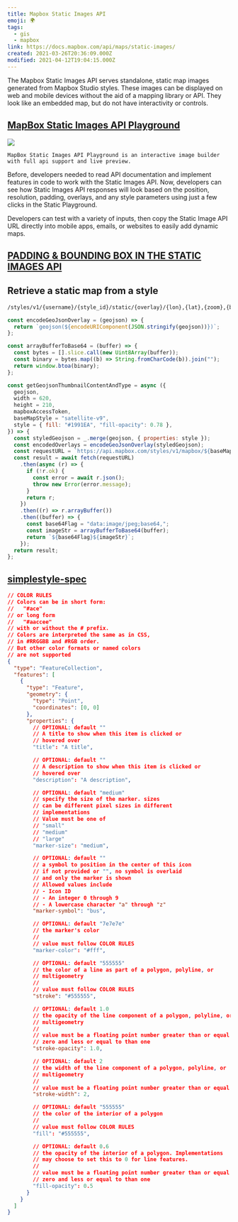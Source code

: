```yaml
---
title: Mapbox Static Images API
emoji: 🌍
tags:
  - gis
  - mapbox
link: https://docs.mapbox.com/api/maps/static-images/
created: 2021-03-26T20:36:09.000Z
modified: 2021-04-12T19:04:15.000Z
---
```


The Mapbox Static Images API serves standalone, static map images generated from Mapbox Studio styles. These images can be displayed on web and mobile devices without the aid of a mapping library or API. They look like an embedded map, but do not have interactivity or controls.

## [MapBox Static Images API Playground](https://docs.mapbox.com/playground/static/)

![](https://assets.website-files.com/5f2a93fe880654a977c51043/6065d017ad1315f7422ae324_Static%20images%20playground_hero-p-2000.jpeg)

`MapBox Static Images API Playground is an interactive image builder with full api support and live preview.`

Before, developers needed to read API documentation and implement features in code to work with the Static Images API. Now, developers can see how Static Images API responses will look based on the position, resolution, padding, overlays, and any style parameters using just a few clicks in the Static Playground.

Developers can test with a variety of inputs, then copy the Static Image API URL directly into mobile apps, emails, or websites to easily add dynamic maps.

## [PADDING & BOUNDING BOX IN THE STATIC IMAGES API](https://www.mapbox.com/blog/padding-bounding-box-in-the-static-images-api)

## Retrieve a static map from a style

```sh
/styles/v1/{username}/{style_id}/static/{overlay}/{lon},{lat},{zoom},{bearing},{pitch}|{bbox}|{auto}/{width}x{height}{@2x}
```

```js
const encodeGeoJsonOverlay = (geojson) => {
  return `geojson(${encodeURIComponent(JSON.stringify(geojson))})`;
};

const arrayBufferToBase64 = (buffer) => {
  const bytes = [].slice.call(new Uint8Array(buffer));
  const binary = bytes.map((b) => String.fromCharCode(b)).join("");
  return window.btoa(binary);
};

const getGeojsonThumbnailContentAndType = async ({
  geojson,
  width = 620,
  height = 210,
  mapboxAccessToken,
  baseMapStyle = "satellite-v9",
  style = { fill: "#1991EA", "fill-opacity": 0.78 },
}) => {
  const styledGeojson = _.merge(geojson, { properties: style });
  const encodedOverlays = encodeGeoJsonOverlay(styledGeojson);
  const requestURL = `https://api.mapbox.com/styles/v1/mapbox/${baseMapStyle}/static/${encodedOverlays}/auto/${width}x${height}?access_token=${mapboxAccessToken}&attribution=false&logo=false`;
  const result = await fetch(requestURL)
    .then(async (r) => {
      if (!r.ok) {
        const error = await r.json();
        throw new Error(error.message);
      }
      return r;
    })
    .then((r) => r.arrayBuffer())
    .then((buffer) => {
      const base64Flag = "data:image/jpeg;base64,";
      const imageStr = arrayBufferToBase64(buffer);
      return `${base64Flag}${imageStr}`;
    });
  return result;
};
```

## [simplestyle-spec](https://github.com/mapbox/simplestyle-spec/tree/master/1.1.0)

```json
// COLOR RULES
// Colors can be in short form:
//   "#ace"
// or long form
//   "#aaccee"
// with or without the # prefix.
// Colors are interpreted the same as in CSS,
// in #RRGGBB and #RGB order.
// But other color formats or named colors
// are not supported
{
  "type": "FeatureCollection",
  "features": [
    {
      "type": "Feature",
      "geometry": {
        "type": "Point",
        "coordinates": [0, 0]
      },
      "properties": {
        // OPTIONAL: default ""
        // A title to show when this item is clicked or
        // hovered over
        "title": "A title",

        // OPTIONAL: default ""
        // A description to show when this item is clicked or
        // hovered over
        "description": "A description",

        // OPTIONAL: default "medium"
        // specify the size of the marker. sizes
        // can be different pixel sizes in different
        // implementations
        // Value must be one of
        // "small"
        // "medium"
        // "large"
        "marker-size": "medium",

        // OPTIONAL: default ""
        // a symbol to position in the center of this icon
        // if not provided or "", no symbol is overlaid
        // and only the marker is shown
        // Allowed values include
        // - Icon ID
        // - An integer 0 through 9
        // - A lowercase character "a" through "z"
        "marker-symbol": "bus",

        // OPTIONAL: default "7e7e7e"
        // the marker's color
        //
        // value must follow COLOR RULES
        "marker-color": "#fff",

        // OPTIONAL: default "555555"
        // the color of a line as part of a polygon, polyline, or
        // multigeometry
        //
        // value must follow COLOR RULES
        "stroke": "#555555",

        // OPTIONAL: default 1.0
        // the opacity of the line component of a polygon, polyline, or
        // multigeometry
        //
        // value must be a floating point number greater than or equal to
        // zero and less or equal to than one
        "stroke-opacity": 1.0,

        // OPTIONAL: default 2
        // the width of the line component of a polygon, polyline, or
        // multigeometry
        //
        // value must be a floating point number greater than or equal to 0
        "stroke-width": 2,

        // OPTIONAL: default "555555"
        // the color of the interior of a polygon
        //
        // value must follow COLOR RULES
        "fill": "#555555",

        // OPTIONAL: default 0.6
        // the opacity of the interior of a polygon. Implementations
        // may choose to set this to 0 for line features.
        //
        // value must be a floating point number greater than or equal to
        // zero and less or equal to than one
        "fill-opacity": 0.5
      }
    }
  ]
}
```
